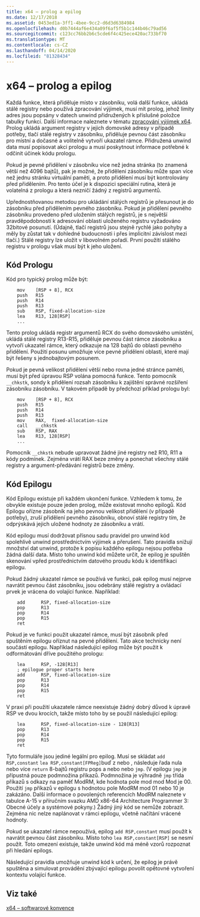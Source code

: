 ```yaml
---
title: x64 – prolog a epilog
ms.date: 12/17/2018
ms.assetid: 0453ed1a-3ff1-4bee-9cc2-d6d3d6384984
ms.openlocfilehash: d0b7444af6e434a09f6af5f5b1c144b46c79ad56
ms.sourcegitcommit: c123cc76bb2b6c5cde6f4c425ece420ac733bf70
ms.translationtype: MT
ms.contentlocale: cs-CZ
ms.lasthandoff: 04/14/2020
ms.locfileid: "81328434"
---
```

# <a name="x64-prolog-and-epilog"></a>x64 – prolog a epilog

Každá funkce, která přiděluje místo v zásobníku, volá další funkce, ukládá stálé registry nebo používá zpracování výjimek, musí mít prolog, jehož limity adres jsou popsány v datech unwind přidružených k příslušné položce tabulky funkcí. Další informace naleznete v tématu [zpracování výjimek x64](../build/exception-handling-x64.md). Prolog ukládá argument registry v jejich domovské adresy v případě potřeby, tlačí stálé registry v zásobníku, přiděluje pevnou část zásobníku pro místní a dočasné a volitelně vytvoří ukazatel rámce. Přidružená unwind data musí popisovat akci prologu a musí poskytnout informace potřebné k odčinit účinek kódu prologu.

Pokud je pevné přidělení v zásobníku více než jedna stránka (to znamená větší než 4096 bajtů), pak je možné, že přidělení zásobníku může span více než jednu stránku virtuální paměti, a proto přidělení musí být kontrolovány před přidělením. Pro tento účel je k dispozici speciální rutina, která je volatelná z prologu a která nezničí žádný z registrů argumentů.

Upřednostňovanou metodou pro ukládání stálých registrů je přesunout je do zásobníku před přidělením pevného zásobníku. Pokud je přidělení pevného zásobníku provedeno před uložením stálých registrů, je s největší pravděpodobností k adresování oblasti uloženého registru vyžadováno 32bitové posunutí. (Údajně, tlačí registrů jsou stejně rychlé jako pohyby a měly by zůstat tak v dohledné budoucnosti i přes implicitní závislost mezi tlačí.) Stálé registry lze uložit v libovolném pořadí. První použití stálého registru v prologu však musí být k jeho uložení.

## <a name="prolog-code"></a>Kód Prologu

Kód pro typický prolog může být:

```MASM
    mov    [RSP + 8], RCX
    push   R15
    push   R14
    push   R13
    sub    RSP, fixed-allocation-size
    lea    R13, 128[RSP]
    ...
```

Tento prolog ukládá registr argumentů RCX do svého domovského umístění, ukládá stálé registry R13-R15, přiděluje pevnou část rámce zásobníku a vytvoří ukazatel rámce, který odkazuje na 128 bajtů do oblasti pevného přidělení. Použití posunu umožňuje více pevné přidělení oblasti, které mají být řešeny s jednobajtovým posunem.

Pokud je pevná velikost přidělení větší nebo rovna jedné stránce paměti, musí být před úpravou RSP volána pomocná funkce. Tento pomocník `__chkstk`, sondy k přidělení rozsah zásobníku k zajištění správné rozšíření zásobníku zásobníku. V takovém případě by předchozí příklad prologu byl:

```MASM
    mov    [RSP + 8], RCX
    push   R15
    push   R14
    push   R13
    mov    RAX,  fixed-allocation-size
    call   __chkstk
    sub    RSP, RAX
    lea    R13, 128[RSP]
    ...
```

Pomocník `__chkstk` nebude upravovat žádné jiné registry než R10, R11 a kódy podmínek. Zejména vrátí RAX beze změny a ponechat všechny stálé registry a argument-předávání registrů beze změny.

## <a name="epilog-code"></a>Kód Epilogu

Kód Epilogu existuje při každém ukončení funkce. Vzhledem k tomu, že obvykle existuje pouze jeden prolog, může existovat mnoho epilogů. Kód Epilogu ořízne zásobník na jeho pevnou velikost přidělení (v případě potřeby), zruší přidělení pevného zásobníku, obnoví stálé registry tím, že odprýskává jejich uložené hodnoty ze zásobníku a vrátí.

Kód epilogu musí dodržovat přísnou sadu pravidel pro unwind kód spolehlivě unwind prostřednictvím výjimek a přerušení. Tato pravidla snižují množství dat unwind, protože k popisu každého epilogu nejsou potřeba žádná další data. Místo toho unwind kód můžete určit, že epilog je spuštěn skenování vpřed prostřednictvím datového proudu kódu k identifikaci epilogu.

Pokud žádný ukazatel rámce se používá ve funkci, pak epilog musí nejprve navrátit pevnou část zásobníku, jsou odebrány stálé registry a ovládací prvek je vrácena do volající funkce. Například:

```MASM
    add      RSP, fixed-allocation-size
    pop      R13
    pop      R14
    pop      R15
    ret
```

Pokud je ve funkci použit ukazatel rámce, musí být zásobník před spuštěním epilogu oříznut na pevné přidělení. Tato akce technicky není součástí epilogu. Například následující epilog může být použit k odformátování dříve použitého prologu:

```MASM
    lea      RSP, -128[R13]
    ; epilogue proper starts here
    add      RSP, fixed-allocation-size
    pop      R13
    pop      R14
    pop      R15
    ret
```

V praxi při použití ukazatele rámce neexistuje žádný dobrý důvod k úpravě RSP ve dvou krocích, takže místo toho by se použil následující epilog:

```MASM
    lea      RSP, fixed-allocation-size - 128[R13]
    pop      R13
    pop      R14
    pop      R15
    ret
```

Tyto formuláře jsou jediné legální pro epilog. Musí se skládat `add RSP,constant` `lea RSP,constant[FPReg]`buď z nebo , následuje řada nula nebo více `return` 8-bajtů registru pops a nebo nebo `jmp`. (V epilogu `jmp` je přípustná pouze podmnožina příkazů. Podmnožina je výhradně `jmp` třída příkazů s odkazy na paměť ModRM, kde hodnota pole mod mod Mod je 00. Použití `jmp` příkazů v epilogu s hodnotou pole ModRM mod 01 nebo 10 je zakázáno. Další informace o povolených referencích ModRM naleznete v tabulce A-15 v příručním svazku AMD x86-64 Architecture Programmer 3: Obecné účely a systémové pokyny.) Žádný jiný kód se nemůže zobrazit. Zejména nic nelze naplánovat v rámci epilogu, včetně načítání vrácené hodnoty.

Pokud se ukazatel rámce nepoužívá, epilog `add RSP,constant` musí použít k navrátit pevnou část zásobníku. Místo toho `lea RSP,constant[RSP]` se nesmí použít. Toto omezení existuje, takže unwind kód má méně vzorů rozpoznat při hledání epilogs.

Následující pravidla umožňuje unwind kód k určení, že epilog je právě spuštěna a simulovat provádění zbývající epilogu povolit opětovné vytvoření kontextu volající funkce.

## <a name="see-also"></a>Viz také

[x64 – softwarové konvence](x64-software-conventions.md)
